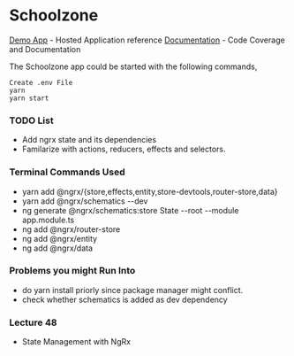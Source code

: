 # Schoolzone

[Demo App](https://www.master.sz.jsworkbench.com/) - Hosted Application reference
[Documentation](https://udemylectures.gitlab.io/schoolzone/) - Code Coverage and Documentation

The Schoolzone app could be started with the following commands,

    Create .env File
    yarn
    yarn start

### TODO List

- Add ngrx state and its dependencies
- Familarize with actions, reducers, effects and selectors.

### Terminal Commands Used

- yarn add @ngrx/{store,effects,entity,store-devtools,router-store,data}
- yarn add @ngrx/schematics --dev
- ng generate @ngrx/schematics:store State --root --module app.module.ts
- ng add @ngrx/router-store
- ng add @ngrx/entity
- ng add @ngrx/data

### Problems you might Run Into

- do yarn install priorly since package manager might conflict.
- check whether schematics is added as dev dependency

### Lecture 48

- State Management with NgRx
